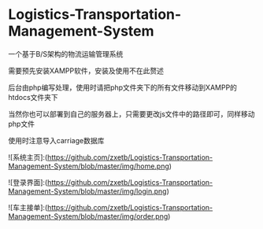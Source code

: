 # Logistics-Transportation-Management-System
一个基于B/S架构的物流运输管理系统

需要预先安装XAMPP软件，安装及使用不在此赘述

后台由php编写处理，使用时请把php文件夹下的所有文件移动到XAMPP的htdocs文件夹下

当然你也可以部署到自己的服务器上，只需要更改js文件中的路径即可，同样移动php文件

使用时注意导入carriage数据库



![系统主页]:(https://github.com/zxetb/Logistics-Transportation-Management-System/blob/master/img/home.png)



![登录界面]:(https://github.com/zxetb/Logistics-Transportation-Management-System/blob/master/img/login.png)



![车主接单]:(https://github.com/zxetb/Logistics-Transportation-Management-System/blob/master/img/order.png)
